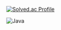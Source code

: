 [![Solved.ac Profile](http://mazassumnida.wtf/api/v2/generate_badge?boj=kevin0928)](https://solved.ac/kevin0928/)

![Java](https://img.shields.io/badge/Java-007396.svg?&style=for-the-badge&logo=Java&logoColor=white)


